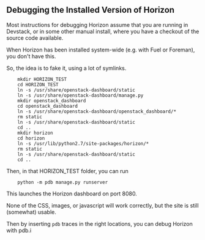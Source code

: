 ## Debugging the Installed Version of Horizon
Most instructions for debugging Horizon assume that you are running in Devstack, 
or in some other manual install, where you have a checkout of the source code available.

When Horizon has been installed system-wide (e.g. with Fuel or Foreman), you don't have this.

So, the idea is to fake it, using a lot of symlinks.
```shell
    mkdir HORIZON_TEST
    cd HORIZON_TEST
    ln -s /usr/share/openstack-dashboard/static
    ln -s /usr/share/openstack-dashboard/manage.py
    mkdir openstack_dashboard
    cd openstack_dashboard
    ln -s /usr/share/openstack-dashboard/openstack_dashboard/*
    rm static
    ln -s /usr/share/openstack-dashboard/static
    cd ..
    mkdir horizon
    cd horizon
    ln -s /usr/lib/python2.7/site-packages/horizon/*
    rm static
    ln -s /usr/share/openstack-dashboard/static
    cd ..
```
Then, in that HORIZON_TEST folder, you can run
```shell
    python -m pdb manage.py runserver
```
This launches the Horizon dashboard on port 8080.

None of the CSS, images, or javascript will work correctly, but the site is still (somewhat) usable.

Then by inserting `pdb` traces in the right locations, you can debug Horizon with pdb.i
